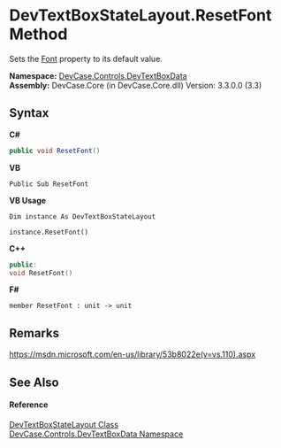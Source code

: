 # DevTextBoxStateLayout.ResetFont Method 
 

Sets the <a href="P_DevCase_Controls_DevTextBoxData_DevTextBoxStateLayout_Font">Font</a> property to its default value.

**Namespace:**&nbsp;<a href="N_DevCase_Controls_DevTextBoxData">DevCase.Controls.DevTextBoxData</a><br />**Assembly:**&nbsp;DevCase.Core (in DevCase.Core.dll) Version: 3.3.0.0 (3.3)

## Syntax

**C#**<br />
``` C#
public void ResetFont()
```

**VB**<br />
``` VB
Public Sub ResetFont
```

**VB Usage**<br />
``` VB Usage
Dim instance As DevTextBoxStateLayout

instance.ResetFont()
```

**C++**<br />
``` C++
public:
void ResetFont()
```

**F#**<br />
``` F#
member ResetFont : unit -> unit 

```


## Remarks
<a href="https://msdn.microsoft.com/en-us/library/53b8022e(v=vs.110).aspx" target="_blank">https://msdn.microsoft.com/en-us/library/53b8022e(v=vs.110).aspx</a>

## See Also


#### Reference
<a href="T_DevCase_Controls_DevTextBoxData_DevTextBoxStateLayout">DevTextBoxStateLayout Class</a><br /><a href="N_DevCase_Controls_DevTextBoxData">DevCase.Controls.DevTextBoxData Namespace</a><br />